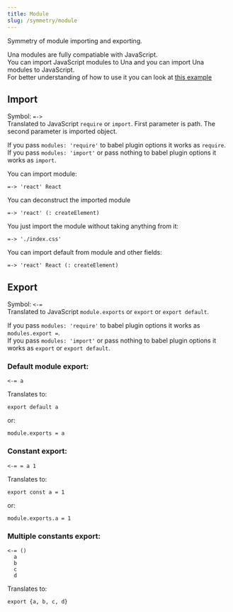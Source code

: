 ```yaml
---
title: Module
slug: /symmetry/module
---
```


Symmetry of module importing and exporting. <br/>

Una modules are fully compatiable with JavaScript. <br/>
You can import JavaScript modules to Una and you can import Una modules to JavaScript. <br/>
For better understanding of how to use it you can look at [this example](https://github.com/una-language/examples/tree/main/nodejs/src/15_module_symmetry)

## Import

Symbol: `=->` <br/>
Translated to JavaScript `require` or `import`. 
First parameter is path.
The second parameter is imported object.

If you pass `modules: 'require'` to babel plugin options it works as `require`. <br/>
If you pass `modules: 'import'` or pass nothing to babel plugin options it works as `import`.

You can import module:
```
=-> 'react' React
```

You can deconstruct the imported module
```
=-> 'react' (: createElement)
```

You just import the module without taking anything from it:
```
=-> './index.css'
```

You can import default from module and other fields:
```
=-> 'react' React (: createElement)
```

## Export

Symbol: `<-=` <br/>
Translated to JavaScript `module.exports` or `export` or `export default`. 

If you pass `modules: 'require'` to babel plugin options it works as `modules.export =`. <br/>
If you pass `modules: 'import'` or pass nothing to babel plugin options it works as `export` or `export default`.

### Default module export:

```
<-= a
```

Translates to:
```
export default a
```

or:

```
module.exports = a
```

### Constant export:

```
<-= = a 1
```

Translates to:
```
export const a = 1
```

or:

```
module.exports.a = 1
```

### Multiple constants export:

```
<-= ()
  a
  b
  c
  d
```

Translates to:
```
export {a, b, c, d}
```